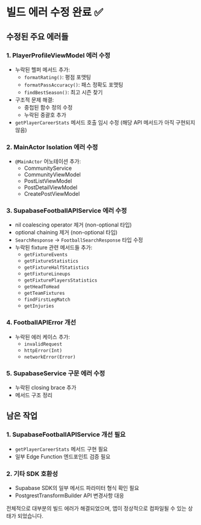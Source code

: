 # 빌드 에러 수정 완료 ✅

## 수정된 주요 에러들

### 1. PlayerProfileViewModel 에러 수정
- 누락된 헬퍼 메서드 추가:
  - `formatRating()`: 평점 포맷팅
  - `formatPassAccuracy()`: 패스 정확도 포맷팅
  - `findBestSeason()`: 최고 시즌 찾기
- 구조적 문제 해결:
  - 중첩된 함수 정의 수정
  - 누락된 중괄호 추가
- `getPlayerCareerStats` 메서드 호출 임시 수정 (해당 API 메서드가 아직 구현되지 않음)

### 2. MainActor Isolation 에러 수정
- `@MainActor` 어노테이션 추가:
  - CommunityService
  - CommunityViewModel
  - PostListViewModel
  - PostDetailViewModel
  - CreatePostViewModel

### 3. SupabaseFootballAPIService 에러 수정
- nil coalescing operator 제거 (non-optional 타입)
- optional chaining 제거 (non-optional 타입)
- `SearchResponse` → `FootballSearchResponse` 타입 수정
- 누락된 fixture 관련 메서드들 추가:
  - `getFixtureEvents`
  - `getFixtureStatistics`
  - `getFixtureHalfStatistics`
  - `getFixtureLineups`
  - `getFixturePlayersStatistics`
  - `getHeadToHead`
  - `getTeamFixtures`
  - `findFirstLegMatch`
  - `getInjuries`

### 4. FootballAPIError 개선
- 누락된 에러 케이스 추가:
  - `invalidRequest`
  - `httpError(Int)`
  - `networkError(Error)`

### 5. SupabaseService 구문 에러 수정
- 누락된 closing brace 추가
- 메서드 구조 정리

## 남은 작업

### 1. SupabaseFootballAPIService 개선 필요
- `getPlayerCareerStats` 메서드 구현 필요
- 일부 Edge Function 엔드포인트 검증 필요

### 2. 기타 SDK 호환성
- Supabase SDK의 일부 메서드 파라미터 형식 확인 필요
- PostgrestTransformBuilder API 변경사항 대응

전체적으로 대부분의 빌드 에러가 해결되었으며, 앱이 정상적으로 컴파일될 수 있는 상태가 되었습니다.